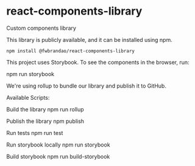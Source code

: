 # react-components-library

Custom components library

This library is publicly available, and it can be installed using npm.

```
npm install @fwbrandao/react-components-library
```

This project uses Storybook. To see the components in the browser, run:
  
npm run storybook

We're using rollup to bundle our library and publish it to GitHub. 

Available Scripts:

Build the library
npm run rollup

Publish the library
npm publish

Run tests
npm run test

Run storybook locally
npm run storybook

Build storybook
npm run build-storybook
